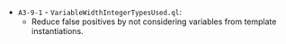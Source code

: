  - `A3-9-1` - `VariableWidthIntegerTypesUsed.ql`:
   - Reduce false positives by not considering variables from template instantiations.
